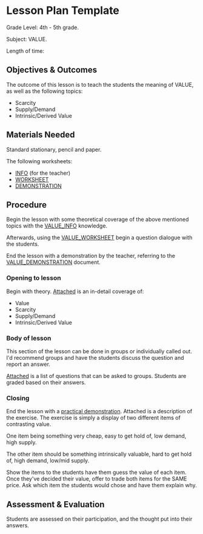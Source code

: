 # Lesson Plan Template

Grade Level: 4th - 5th grade.

Subject: VALUE.

Length of time: 

## Objectives & Outcomes

The outcome of this lesson is to teach the students the meaning of VALUE, as well as the following topics:
- Scarcity
- Supply/Demand
- Intrinsic/Derived Value

## Materials Needed

Standard stationary, pencil and paper.

The following worksheets:
- [INFO](/VALUE/VALUE_INFO.md) (for the teacher)
- [WORKSHEET](/VALUE/VALUE_WORKSHEET.md)
- [DEMONSTRATION](/VALUE/VALUE_DEMONSTRATION.md)

## Procedure

Begin the lesson with some theoretical coverage of the above mentioned topics with the [VALUE_INFO](VALUE_INFO.md) knowledge.

Afterwards, using the [VALUE_WORKSHEET](VALUE_WORKSHEET.md) begin a question dialogue with the students. 

End the lesson with a demonstration by the teacher, referring to the [VALUE_DEMONSTRATION](VALUE_DEMONSTRATION.md) document.

### Opening to lesson

Begin with theory. [Attached](VALUE_WORKSHEET.md) is an in-detail coverage of:
- Value
- Scarcity
- Supply/Demand
- Intrinsic/Derived Value

### Body of lesson

This section of the lesson can be done in groups or individually called out. I'd recommend groups and have the students discuss the question and report an answer.

[Attached](VALUE_WORKSHEET.md) is a list of questions that can be asked to groups. Students are graded based on their answers.

### Closing

End the lesson with a [practical demonstration](VALUE_DEMONSTRATION.md). Attached is a description of the exercise. The exercise is simply a display of two different items of contrasting value. 

One item being something very cheap, easy to get hold of, low demand, high supply. 

The other item should be something intrinsically valuable, hard to get hold of, high demand, low/mid supply.

Show the items to the students have them guess the value of each item. Once they've decided their value, offer to trade both items for the SAME price. Ask which item the students would chose and have them explain why.

## Assessment & Evaluation

Students are assessed on their participation, and the thought put into their answers.